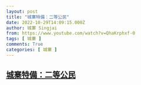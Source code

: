 ```yaml
---
layout: post
title: "城寨特備：二等公民"
date: 2022-10-29T14:09:15.000Z
author: 城寨 Singjai
from: https://www.youtube.com/watch?v=QhaKrphxf-0
tags: [ 城寨 ]
comments: True
categories: [ 城寨 ]
---
```

<!--1667052555000-->
[城寨特備：二等公民](https://www.youtube.com/watch?v=QhaKrphxf-0)
------

<div>

</div>
